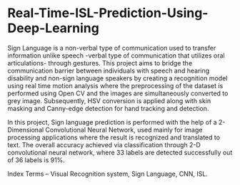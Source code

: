 # Real-Time-ISL-Prediction-Using-Deep-Learning

Sign Language is a non-verbal type of communication used to transfer information unlike speech -verbal type of communication that utilizes oral articulations- through gestures. This project aims to bridge the communication barrier between individuals with speech and hearing disability and non-sign language speakers by creating a recognition model using real time motion analysis where the preprocessing of the dataset is performed using Open CV and the images are simultaneously converted to grey image. Subsequently, HSV conversion is applied along with skin masking and Canny-edge detection for hand tracking and detection.

In this project, Sign language prediction is performed with the help of a 2-Dimensional Convolutional Neural Network, used mainly for image processing applications where the result is recognized and translated to text. The overall accuracy achieved via classification through 2-D convolutional neural network, where 33 labels are detected successfully out of 36 labels is 91%.

Index Terms – Visual Recognition system, Sign Language, CNN, ISL.
